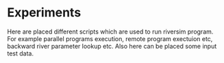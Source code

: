 # Experiments

Here are placed different scripts which are used to run riversim program. For example parallel programs execution, remote program exectuion etc, backward river parameter lookup etc. Also here can be placed some input test data.
